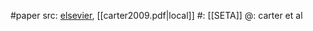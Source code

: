 #paper 
src: [elsevier](https://www.sciencedirect.com/science/article/abs/pii/S0019103508003709), [[carter2009.pdf|local]] 
#: [[SETA]]
@: carter et al 

